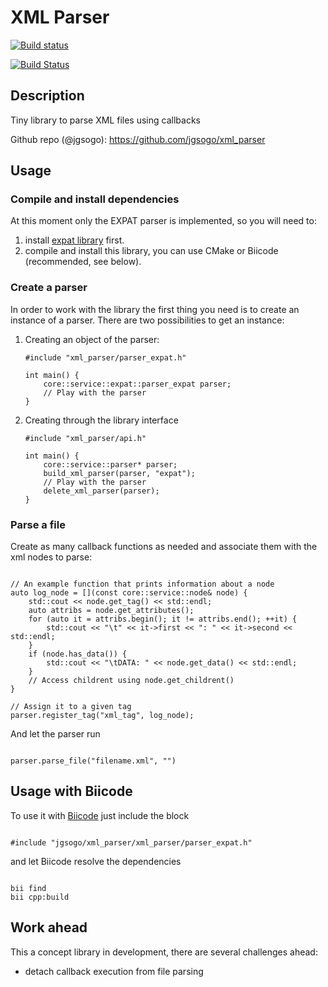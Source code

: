 # XML Parser

[![Build status](https://ci.appveyor.com/api/projects/status/0msq8um4jtkrjc68?svg=true)](https://ci.appveyor.com/project/jgsogo/xml-parser)

[![Build Status](https://webapi.biicode.com/v1/badges/jgsogo/jgsogo/xml_parser/master)](https://www.biicode.com/jgsogo/xml_parser)


## Description

Tiny library to parse XML files using callbacks

Github repo (@jgsogo): https://github.com/jgsogo/xml_parser


## Usage


### Compile and install dependencies

At this moment only the EXPAT parser is implemented, so you will need to:

 1. install [expat library](https://github.com/jgsogo/expat) first.
 1. compile and install this library, you can use CMake or Biicode (recommended, see below).

### Create a parser

In order to work with the library the first thing you need is to create an instance of a parser. There are two possibilities to get an instance:

 1. Creating an object of the parser:
 
    <pre><code>#include "xml_parser/parser_expat.h"
    
    int main() {
        core::service::expat::parser_expat parser;
        // Play with the parser
    }
    </code></pre>

 1. Creating through the library interface
    
    <pre><code>#include "xml_parser/api.h"
     
    int main() {
        core::service::parser* parser;
        build_xml_parser(parser, "expat");        
        // Play with the parser        
        delete_xml_parser(parser);
    }
    </code></pre>

    
### Parse a file

Create as many callback functions as needed and associate them with the xml nodes to parse:

<pre><code>
// An example function that prints information about a node
auto log_node = [](const core::service::node& node) {
    std::cout << node.get_tag() << std::endl;
    auto attribs = node.get_attributes();
    for (auto it = attribs.begin(); it != attribs.end(); ++it) {
        std::cout << "\t" << it->first << ": " << it->second << std::endl;
    }
    if (node.has_data()) {
        std::cout << "\tDATA: " << node.get_data() << std::endl;
    }
    // Access childrent using node.get_childrent()
}

// Assign it to a given tag
parser.register_tag("xml_tag", log_node);
</code></pre>


And let the parser run

<pre><code>
parser.parse_file("filename.xml", "<root-tag>")
</code></pre>


## Usage with Biicode

To use it with [Biicode](https://www.biicode.com/) just include the block

<pre><code>
#include "jgsogo/xml_parser/xml_parser/parser_expat.h"
</code></pre>

and let Biicode resolve the dependencies

<pre><code>
bii find
bii cpp:build
</code></pre>


## Work ahead

This a concept library in development, there are several challenges ahead:

 * detach callback execution from file parsing
